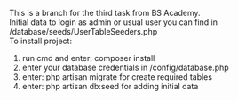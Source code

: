 This is a branch for the third task from BS Academy.<br>
Initial data to login as admin or usual user you can find in /database/seeds/UserTableSeeders.php<br>
To install project:<br>
1) run cmd and enter: composer install <br>
2) enter your database credentials in /config/database.php <br>
3) enter: php artisan migrate for create required tables <br>
4) enter: php artisan db:seed for adding initial data <br>